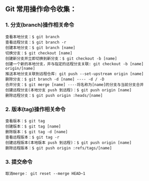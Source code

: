 ## Git 常用操作命令收集：

### 1. 分支(branch)操作相关命令

    查看本地分支：$ git branch
    查看远程分支：$ git branch -r
    创建本地分支：$ git branch [name]
    切换分支：$ git checkout [name]
    创建新分支并立即切换到新分支：$ git checkout -b [name]
    创建一个新的本地分支，并与指定的远程分支关联: git checkout -b [name] origin/[name]
    推送本地分支关联到远程仓库: git push --set-upstream origin [name]
    删除分支：$ git branch -d [name] ---- -d / -D
    合并分支：$ git merge [name] ----将名称为[name]的分支与当前分支合并
    创建远程分支(本地分支 push 到远程)：$ git push origin [name]
    删除远程分支：$ git push origin :heads/[name]

### 2. 版本(tag)操作相关命令

    查看版本：$ git tag
    创建版本：$ git tag [name]
    删除版本：$ git tag -d [name]
    查看远程版本：$ git tag -r
    创建远程版本(本地版本 push 到远程)：$ git push origin [name]
    删除远程版本：$ git push origin :refs/tags/[name]

### 3. 提交命令
    取消merge： git reset --merge HEAD~1